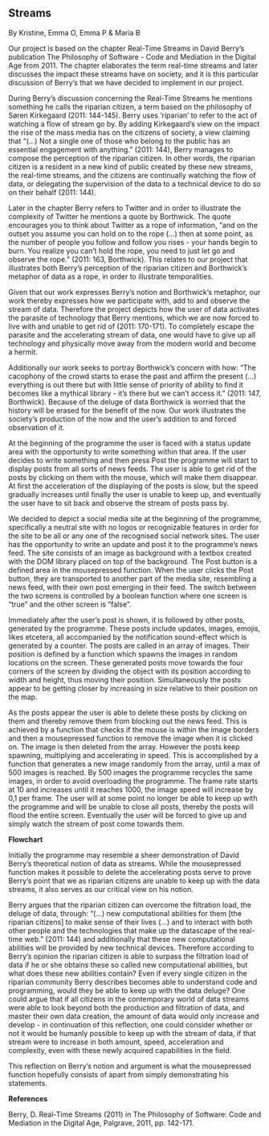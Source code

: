 
<h2>Streams</h2>

By Kristine, Emma O, Emma P & Maria B

Our project is based on the chapter Real-Time Streams in David Berry’s publication The Philosophy of Software - Code and Mediation in the Digital Age from 2011. The chapter elaborates the term real-time streams and later discusses the impact these streams have on society, and it is this particular discussion of Berry’s that we have decided to implement in our project. 

   During Berry’s discussion concerning the Real-Time Streams he mentions something he calls the riparian citizen, a term based on the philosophy of Søren Kirkegaard (2011: 144-145). Berry uses ‘riparian’ to refer to the act of watching a flow of stream go by. By adding Kirkegaard’s view on the impact the rise of the mass media has on the citizens of society, a view claiming that “(...) Not a single one of those who belong to the public has an essential engagement with anything.” (2011: 144), Berry manages to compose the perception of the riparian citizen. In other words, the riparian citizen is a resident in a new kind of public created by these new streams, the real-time streams, and the citizens are continually watching the flow of data, or delegating the supervision of the data to a technical device to do so on their behalf (2011: 144).
   
   Later in the chapter Berry refers to Twitter and in order to illustrate the complexity of Twitter he mentions a quote by Borthwick. The quote encourages you to think about Twitter as a rope of information, “and on the outset you assume you can hold on to the rope (...) then at some point, as the number of people you follow and follow you rises - your hands begin to burn. You realize you can’t hold the rope, you need to just let go and observe the rope.” (2011: 163, Borthwick). This relates to our project that illustrates both Berry’s perception of the riparian citizen and Borthwick’s metaphor of data as a rope, in order to illustrate temporalities.
   
   Given that our work expresses Berry’s notion and Borthwick’s metaphor, our work thereby expresses how we participate with, add to and observe the stream of data. Therefore the project depicts how the user of data activates the parasite of technology that Berry mentions, which we are now forced to live with and unable to get rid of (2011: 170-171). To completely escape the parasite and the accelerating stream of data, one would have to give up all technology and physically move away from the modern world and become a hermit.  
   
   Additionally our work seeks to portray Borthwick’s concern with how: “The cacophony of the crowd starts to erase the past and affirm the present (...) everything is out there but with little sense of priority of ability to find it becomes like a mythical library - it’s there but we can’t access it.” (2011: 147, Borthwick). Because of the deluge of data Borthwick is worried that the history will be erased for the benefit of the now. Our work illustrates the society’s production of the now and the user’s addition to and forced observation of it. 


At the beginning of the programme the user is faced with a status update area with the opportunity to write something within that area. If the user decides to write something and then press Post the programme will start to display posts from all sorts of news feeds. The user is able to get rid of the posts by clicking on them with the mouse, which will make them disappear. At first the acceleration of the displaying of the posts is slow, but the speed gradually increases until finally the user is unable to keep up, and eventually the user have to sit back and observe the stream of posts pass by. 

   We decided to depict a social media site at the beginning of the programme, specifically a neutral site with no logos or recognizable features in order for the site to be all or any one of the recognised social network sites. The user has the opportunity to write an update and post it to the programme’s news feed. The site consists of an image as background with a textbox created with the DOM library placed on top of the background. The Post button is a defined area in the mousepressed function. When the user clicks the Post button, they are transported to another part of the media site, resembling a news feed, with their own post emerging in their feed. The switch between the two screens is controlled by a boolean function where one screen is “true” and the other screen is “false”.
   
   Immediately after the user’s post is shown, it is followed by other posts, generated by the programme. These posts include updates, images, emojis, likes etcetera, all accompanied by the notification sound-effect which is generated by a counter. The posts are called in an array of images. Their position is defined by a function which spawns the images in random locations on the screen. These generated posts move towards the four corners of the screen by dividing the object with its position according to width and height, thus moving their position. Simultaneously the posts appear to be getting closer by increasing in size relative to their position on the map. 
   
   As the posts appear the user is able to delete these posts by clicking on them and thereby remove them from blocking out the news feed. This is achieved by a function that checks if the mouse is within the image borders and then a mousepressed function to remove the image when it is clicked on. The image is then deleted from the array. However the posts keep spawning, multiplying and accelerating in speed. This is accomplished by a function that generates a new image randomly from the array, until a max of 500 images is reached. By 500 images the programme recycles the same images, in order to avoid overloading the programme. The frame rate starts at 10 and increases until it reaches 1000, the image speed will increase by 0,1 per frame. The user will at some point no longer be able to keep up with the programme and will be unable to close all posts, thereby the posts will flood the entire screen. Eventually the user will be forced to give up and simply watch the stream of post come towards them. 


<b>Flowchart</b>



Initially the programme may resemble a sheer demonstration of David Berry’s theoretical notion of data as streams. While the mousepressed function makes it possible to delete the accelerating posts serve to prove Berry’s point that we as riparian citizens are unable to keep up with the data streams, it also serves as our critical view on his notion. 

   Berry argues that the riparian citizen can overcome the filtration load, the deluge of data,  through: “(...) new computational abilities for them [the riparian citizens] to make sense of their lives (...) and to interact with both other people and the technologies that make up the datascape of the real-time web.” (2011: 144) and additionally that these new computational abilities will be provided by new technical devices. Therefore according to Berry’s opinion the riparian citizen is able to surpass the filtration load of data if he or she obtains these so called new computational abilities, but what does these new abilities contain? Even if every single citizen in the riparian community Berry describes becomes able to understand code and programming, would they be able to keep up with the data deluge? One could argue that if all citizens in the contemporary world of data streams were able to look beyond both the production and filtration of data, and master their own data creation, the amount of data would only increase and develop - in continuation of this reflection, one could consider whether or not it would be humanly possible to keep up with the stream of data, if that stream were to increase in both amount, speed, acceleration and complexity, even with these newly acquired capabilities in the field. 
   
   This reflection on Berry’s notion and argument is what the mousepressed function hopefully consists of apart from simply demonstrating his statements. 

<b>References</b>

Berry, D. Real-Time Streams (2011) in The Philosophy of Software: Code and Mediation in the Digital Age, Palgrave, 2011, pp. 142-171.
